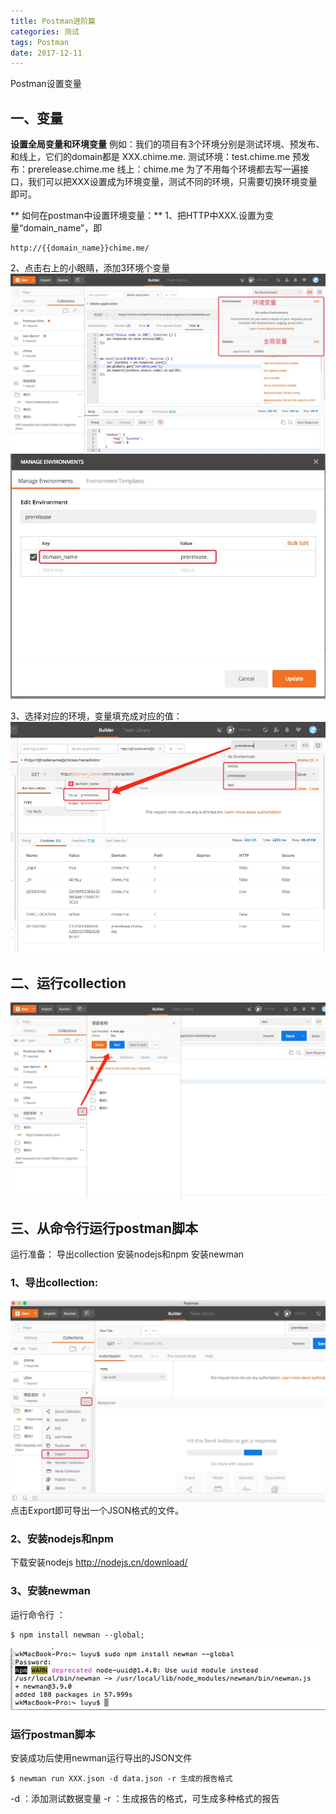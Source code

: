 ```yaml
---
title: Postman进阶篇
categories: 测试
tags: Postman
date: 2017-12-11
---
```

Postman设置变量

<!-- more -->


## 一、变量
**设置全局变量和环境变量**
例如：我们的项目有3个环境分别是测试环境、预发布、和线上，它们的domain都是 XXX.chime.me.
测试环境：test.chime.me
预发布：prerelease.chime.me
线上：chime.me
为了不用每个环境都去写一遍接口，我们可以把XXX设置成为环境变量，测试不同的环境，只需要切换环境变量即可。

** 如何在postman中设置环境变量：**
1、把HTTP中XXX.设置为变量“domain_name”，即

 	http://{{domain_name}}chime.me/
 
2、点击右上的小眼睛，添加3环境个变量
![](/bimg/11.jpg)
![](/bimg/12.jpg)

3、选择对应的环境，变量填充成对应的值：
![](/bimg/13.jpg)


## 二、运行collection
![](/bimg/14.jpg)

## 三、从命令行运行postman脚本
运行准备：
导出collection
安装nodejs和npm
安装newman

### 1、导出collection:
![](/bimg/15.jpg)
点击Export即可导出一个JSON格式的文件。

### 2、安装nodejs和npm
下载安装nodejs
http://nodejs.cn/download/

### 3、安装newman
运行命令行 ：

	$ npm install newman --global;

![](/bimg/16.png)

### 运行postman脚本
安装成功后使用newman运行导出的JSON文件

	$ newman run XXX.json -d data.json -r 生成的报告格式

-d ：添加测试数据变量
-r ：生成报告的格式，可生成多种格式的报告


